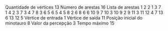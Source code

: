 Quantidade de vértices
13
Número de arestas
16 
Lista de arestas
1 2 2 
1 3 7
1 4 2
3 7 3
4 7 8
3 6 5
6 5 4
5 8 2
6 8 6
6 10 9
7 10 3
10 9 2
9 11 3
11 12 4
7 13 6
13 12 5
Vértice de entrada
1 
Vértice de saída
11 
Posição inicial do minotauro
8 
Valor da percepção
3 
Tempo máximo
15
